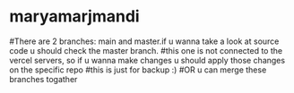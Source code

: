 # maryamarjmandi
#There are 2 branches: main and master.if u wanna take a look at source code u should check the master branch.
#this one is not connected to the vercel servers, so if u wanna make changes u should apply those changes on the specific repo 
#this is just for backup :)
#OR u can merge these branches togather
